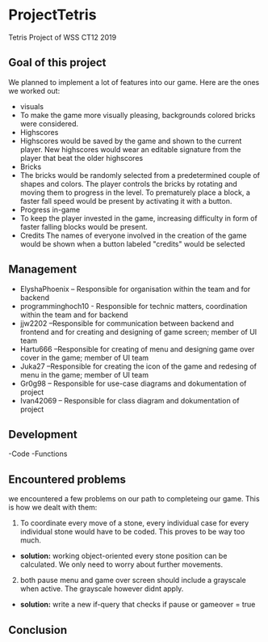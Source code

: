 # ProjectTetris
Tetris Project of WSS CT12 2019


## Goal of this project

We planned to implement a lot of features into our game. Here are the ones we worked out:
* visuals
*	To make the game more visually pleasing, backgrounds colored bricks were considered.
* Highscores
*	Highscores would be saved by the game and shown to the current player. New highscores would wear an editable signature from the player that beat the older highscores
* Bricks
*	The bricks would be randomly selected from a predetermined couple of shapes and colors. The player controls the bricks by rotating and moving them to progress in the level. To prematurely place a block, a faster fall speed would be present by activating it with a button.
* Progress in-game
*	To keep the player invested in the game, increasing difficulty in form of faster falling blocks would be present.
* Credits
	The names of everyone involved in the creation of the game would be shown when a button labeled "credits" would be selected

## Management

* ElyshaPhoenix – Responsible for organisation within the team and for backend
* programminghoch10  - Responsible for technic matters, coordination within the team and for backend
* jjw2202 –Responsible for communication between backend and frontend and for creating and designing of game screen; member of UI team
* Hartu666 –Responsible for creating of menu and designing game over cover in the game; member of UI team
* Juka27 –Responsible for creating the icon of the game and redesing of menu in the game; member of UI team
* Gr0g98 – Responsible for use-case diagrams and dokumentation of project 
* Ivan42069 – Responsible for class diagram and dokumentation of project


## Development
-Code
-Functions

## Encountered problems
we encountered a few problems on our path to completeing our game. This is how we dealt with them:
1. To coordinate every move of a stone, every individual case for every individual stone would have to be coded. This proves to be way too much.
* **solution:** working object-oriented every stone position can be calculated. We only need to worry about further movements.
2. both pause menu and game over screen should include a grayscale when active. The grayscale however didnt apply.
* **solution:** write a new if-query that checks if pause or gameover = true
## Conclusion
